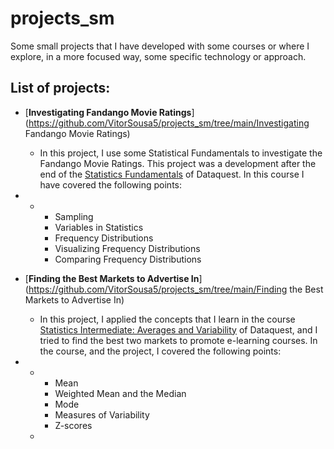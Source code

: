 # projects_sm
Some small projects that I have developed with some courses or where I explore, in a more focused way, some specific technology or approach.

## List of projects:

- [**Investigating Fandango Movie Ratings**](https://github.com/VitorSousa5/projects_sm/tree/main/Investigating Fandango Movie Ratings)

  - In this project, I use some Statistical Fundamentals to investigate the Fandango Movie Ratings. This project was a development after the end of the [Statistics Fundamentals](https://app.dataquest.io/course/statistics-fundamentals) of Dataquest. In this course I have covered the following points:

- - - Sampling
    - Variables in Statistics
    - Frequency Distributions
    - Visualizing Frequency Distributions
    - Comparing Frequency Distributions

- [**Finding the Best Markets to Advertise In**](https://github.com/VitorSousa5/projects_sm/tree/main/Finding the Best Markets to Advertise In)

  - In this project, I applied the concepts that I learn in the course [Statistics Intermediate: Averages and Variability](https://app.dataquest.io/course/statistics-intermediate) of Dataquest, and I tried to find the best two markets to promote e-learning courses. In the course, and the project, I covered the following points:

- - - Mean
    - Weighted Mean and the Median
    - Mode
    - Measures of Variability
    - Z-scores

  -   